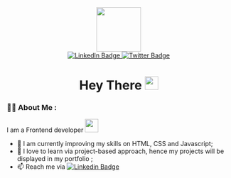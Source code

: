 <div id="header" align="center">
  <img src="https://media.giphy.com/media/M9gbBd9nbDrOTu1Mqx/giphy.gif" width="100"/><div id="header">
  <a href="https://www.linkedin.com/in/Olufunke-Oluwatuyi-8248141a1/">
    <img src="https://img.shields.io/badge/LinkedIn-blue?style=for-the-badge&logo=linkedin&logoColor=white" alt="LinkedIn Badge"/>
  </a>
  <a href="https://twitter.com/funmike_os">
    <img src="https://img.shields.io/badge/Twitter-blue?style=for-the-badge&logo=twitter&logoColor=white" alt="Twitter Badge"/>
  </a>
</div>
<h1>
  Hey There
  <img src="https://media.giphy.com/media/hvRJCLFzcasrR4ia7z/giphy.gif" width="30px"/>
</h1>
</div>



###  :woman_technologist: About Me :

I am a Frontend developer <img src="https://media.giphy.com/media/WUlplcMpOCEmTGBtBW/giphy.gif" width="30">

- 🔭 I am currently improving my skills on HTML, CSS and Javascript;
- 🌱 I love to learn via project-based approach, hence my projects will be displayed in my portfolio ;
- 📫 Reach me via [![Linkedin Badge](https://img.shields.io/badge/-blue?style=flat&logo=Linkedin&logoColor=white)](https://www.linkedin.com/in/olufunke-oluwatuyi-8248141a1/)

